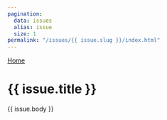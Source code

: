 ```yaml
---
pagination:
  data: issues
  alias: issue
  size: 1
permalink: "/issues/{{ issue.slug }}/index.html"
---
```


<a href="/">Home</a>

<h1>{{ issue.title }}</h1>

{{ issue.body }}
